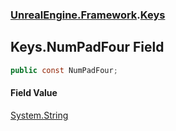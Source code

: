 ### [UnrealEngine.Framework](./UnrealEngine-Framework.md 'UnrealEngine.Framework').[Keys](./Keys.md 'UnrealEngine.Framework.Keys')
## Keys.NumPadFour Field
  
```csharp
public const NumPadFour;
```
#### Field Value
[System.String](https://docs.microsoft.com/en-us/dotnet/api/System.String 'System.String')  
